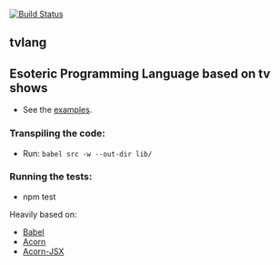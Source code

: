 [![Build Status](https://travis-ci.org/lucasviola/tvlang.svg?branch=master)](https://travis-ci.org/lucasviola/tvlang)

## tvlang

## Esoteric Programming Language based on tv shows

* See the [examples](https://github.com/lucasviola/tvlang/tree/master/examples).

### Transpiling the code:

* Run: `babel src -w --out-dir lib/`

### Running the tests:

*  npm test

Heavily based on:
* [Babel](https://github.com/babel/babel)
* [Acorn](https://github.com/marijnh/acorn)
* [Acorn-JSX](https://github.com/RReverser/acorn-jsx)

